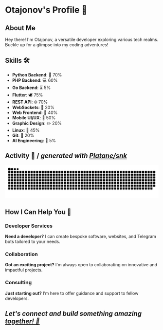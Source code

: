 # Otajonov's Profile 🚀

## About Me
Hey there! I'm Otajonov, a versatile developer exploring various tech realms. Buckle up for a glimpse into my coding adventures!

## Skills 🛠️

- **Python Backend**: 🐍 70%
- **PHP Backend**: 💻 60%
- **Go Backend**: ⏳ 5%
- **Flutter**: 🕊 75%
- **REST API**: 🌐 70%
- **WebSockets**: 💬 20%
- **Web Frontend**: 🎨 40%
- **Mobile UI/UX**: 📱 50%
- **Graphic Design**: ✏️ 20%
- **Linux**: 🐧 45%
- **Git**: 🔧 20%
- **AI Engineering**: 🤖 5%

## Activity 📆 / _generated with [Platane/snk](https://github.com/Platane/snk)_
<picture>
  <source media="(prefers-color-scheme: dark)" srcset="https://raw.githubusercontent.com/Otajonov/Otajonov/output/github-contribution-grid-snake-dark.svg">
  <source media="(prefers-color-scheme: light)" srcset="https://raw.githubusercontent.com/Otajonov/Otajonov/output/github-contribution-grid-snake.svg">
  <img alt="github contribution grid snake animation" src="https://raw.githubusercontent.com/Otajonov/Otajonov/output/github-contribution-grid-snake.svg">
</picture>


## How I Can Help You 🤝

### Developer Services
**Need a developer?** I can create bespoke software, websites, and Telegram bots tailored to your needs.

### Collaboration
**Got an exciting project?** I'm always open to collaborating on innovative and impactful projects.

### Consulting
**Just starting out?** I’m here to offer guidance and support to fellow developers.

## _Let's connect and build something amazing [together! 🚀](https://t.me/RozmatOtajonov)_
